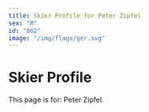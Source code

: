 ```yaml
---
title: Skier Profile for Peter Zipfel
sex: "M"
id: "862"
image: "/img/flags/ger.svg" 
---
```


# Skier Profile

This page is for: Peter Zipfel.
    